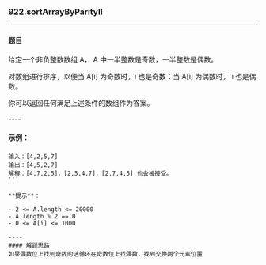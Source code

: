 ### 922.sortArrayByParityII
----
#### 题目
给定一个非负整数数组 A， A 中一半整数是奇数，一半整数是偶数。

对数组进行排序，以便当 A[i] 为奇数时，i 也是奇数；当 A[i] 为偶数时， i 也是偶数。

你可以返回任何满足上述条件的数组作为答案。

---- 

#### 示例：

```
输入：[4,2,5,7]
输出：[4,5,2,7]
解释：[4,7,2,5]，[2,5,4,7]，[2,7,4,5] 也会被接受。
``` 

**提示**：

- 2 <= A.length <= 20000
- A.length % 2 == 0
- 0 <= A[i] <= 1000

----
#### 解题思路
如果偶数位上找到奇数的话循环在奇数位上找偶数，找到交换两个元素位置